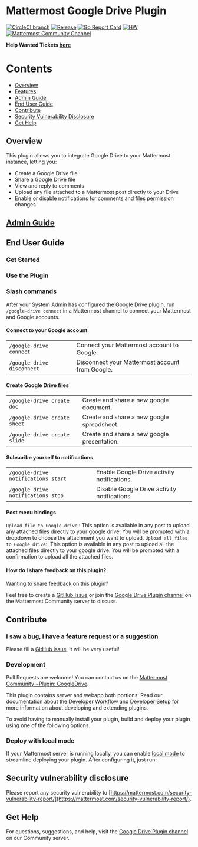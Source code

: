 # Mattermost Google Drive Plugin 

[![CircleCI branch](https://img.shields.io/circleci/project/github/darkLord19/mattermost-plugin-google-drive/master.svg)](https://circleci.com/gh/darkLord19/mattermost-plugin-google-drive)
[![Release](https://img.shields.io/github/v/release/darkLord19/mattermost-plugin-google-drive)](https://github.com/darkLord19/mattermost-plugin-google-drive/releases/latest)
[![Go Report Card](https://goreportcard.com/badge/github.com/darkLord19/mattermost-plugin-google-drive)](https://goreportcard.com/report/github.com/darkLord19/mattermost-plugin-google-drive)
[![HW](https://img.shields.io/github/issues/darkLord19/mattermost-plugin-google-drive/Up%20For%20Grabs?color=dark%20green&label=Help%20Wanted)](https://github.com/darkLord19/mattermost-plugin-google-drive/issues?q=is%3Aissue+is%3Aopen+sort%3Aupdated-desc+label%3A%22Up+For+Grabs%22+label%3A%22Help+Wanted%22)
[![Mattermost Community Channel](https://img.shields.io/badge/Mattermost%20Community-~Plugin%3A%20GoogleDrive-blue)](https://community.mattermost.com/core/channels/plugin-googledrive)

**Help Wanted Tickets [here](https://github.com/darkLord19/mattermost-plugin-google-drive/issues)**

# Contents

- [Overview](#overview)
- [Features](#features)
- [Admin Guide](docs/admin-guide.md)
- [End User Guide](#end-user-guide)
- [Contribute](#contribute)
- [Security Vulnerability Disclosure](#security-vulnerability-disclosure)
- [Get Help](#get-help)

## Overview
This plugin allows you to integrate Google Drive to your Mattermost instance, letting you:
- Create a Google Drive file
- Share a Google Drive file
- View and reply to comments
- Upload any file attached to a Mattermost post directly to your Drive
- Enable or disable notifications for comments and files permission changes

## [Admin Guide](docs/admin-guide.md)

## End User Guide

### Get Started

### Use the Plugin

### Slash commands

After your System Admin has configured the Google Drive plugin, run `/google-drive connect` in a Mattermost channel to connect your Mattermost and Google accounts.

#### Connect to your Google account

|                        |                                                 |
| -----------------------| ------------------------------------------------|
| `/google-drive connect`       | Connect your Mattermost account to Google.      |
| `/google-drive disconnect`    | Disconnect your Mattermost account from Google. |

#### Create Google Drive files

|                           |                                             |
| ------------------------- | ------------------------------------------- |
| `/google-drive create doc`    | Create and share a new google document.     |
| `/google-drive create sheet`  | Create and share a new google spreadsheet.  |
| `/google-drive create slide`  | Create and share a new google presentation. |

#### Subscribe yourself to notifications

|                                         |                                               |
| ----------------------------------------| --------------------------------------------- |
| `/google-drive notifications start`            | Enable Google Drive activity notifications.   |
| `/google-drive notifications stop`             | Disable Google Drive activity notifications.  |

#### Post menu bindings
`Upload file to Google drive`:: This option is available in any post to upload any attached files directly to your google drive. You will be prompted with a dropdown to choose the attachment you want to upload.
`Upload all files to Google drive`:: This option is available in any post to upload all the attached files directly to your google drive. You will be prompted with a confirmation to upload all the attached files.


#### How do I share feedback on this plugin?

Wanting to share feedback on this plugin?

Feel free to create a [GitHub Issue](https://github.com/darkLord19/mattermost-plugin-google-drive/issues) or join the [Google Drive Plugin channel](https://community.mattermost.com/core/channels/plugin-googledrive) on the Mattermost Community server to discuss.

## Contribute

### I saw a bug, I have a feature request or a suggestion

Please fill a [GitHub issue](https://github.com/mattermost/mattermost-plugin-google-drive/issues/new/choose), it will be very useful!

### Development

Pull Requests are welcome! You can contact us on the [Mattermost Community ~Plugin: GoogleDrive](https://community.mattermost.com/core/channels/plugin-googledrive).

This plugin contains server and webapp both portions. Read our documentation about the [Developer Workflow](https://developers.mattermost.com/extend/plugins/developer-workflow/) and [Developer Setup](https://developers.mattermost.com/extend/plugins/developer-setup/) for more information about developing and extending plugins.

To avoid having to manually install your plugin, build and deploy your plugin using one of the following options.

### Deploy with local mode

If your Mattermost server is running locally, you can enable [local mode](https://docs.mattermost.com/administration/mmctl-cli-tool.html#local-mode) to streamline deploying your plugin. After configuring it, just run:

## Security vulnerability disclosure

Please report any security vulnerability to [https://mattermost.com/security-vulnerability-report/](https://mattermost.com/security-vulnerability-report/).

## Get Help

For questions, suggestions, and help, visit the  [Google Drive Plugin channel](https://community.mattermost.com/core/channels/plugin-googledrive) on our Community server.
